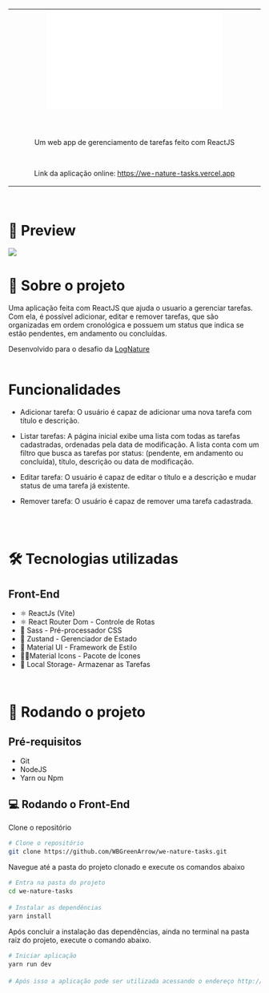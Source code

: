
<table align="center">
 
 <tr>
  
<td align="center" width="9999">
   
<img src="./we-nature-task-logo.png" style="display: block; margin: auto; width: 350px" alt="WeNature Task logo">

<br>

#

Um web app de gerenciamento de tarefas feito com ReactJS 
   
   <br>
   
   Link da aplicação online: <a href="https://we-nature-tasks.vercel.app">https://we-nature-tasks.vercel.app</a> 
   
</td>
 
 </tr>
 
</table>

<br>

# 🎨 Preview

<img src="./demo.gif">

<br>



# 📃 Sobre o projeto

Uma aplicação feita com ReactJS que ajuda o usuario a gerenciar tarefas. Com ela, é possível adicionar, editar e remover tarefas, que são organizadas em ordem cronológica e possuem um status que indica se estão pendentes, em andamento ou concluídas.


Desenvolvido para o desafio da <a href="https://www.lognature.com.br/">LogNature</a> 
<br>
<br>

# Funcionalidades

- Adicionar tarefa: O usuário é capaz de adicionar uma nova tarefa com título e descrição.

- Listar tarefas: A página inicial exibe uma lista com todas as tarefas cadastradas, ordenadas pela data de modificação. A lista conta com um filtro que busca as tarefas por status: (pendente, em andamento ou concluída), título, descrição ou data de modificação.

- Editar tarefa: O usuário é capaz de editar o título e a descrição e mudar status de uma tarefa já existente.

- Remover tarefa: O usuário é capaz de remover uma tarefa cadastrada.


<br><br>

# 🛠 Tecnologias utilizadas

## Front-End
-   ⚛ ReactJs (Vite)
-   ⚛ React Router Dom - Controle de Rotas
-   🌈 Sass - Pré-processador CSS
-  💠 Zustand - Gerenciador de Estado
-  🫧 Material  UI - Framework de Estilo
-  🧑‍🚀Material Icons - Pacote de Ícones
-   💾 Local Storage- Armazenar as Tarefas

<br>

# 🚀 Rodando o projeto

## Pré-requisitos
-   Git
-   NodeJS
-   Yarn ou Npm
    <br>

## 💻 Rodando o Front-End

Clone o repositório

```bash
# Clone o repositório
git clone https://github.com/WBGreenArrow/we-nature-tasks.git
```
Navegue até a pasta do projeto clonado e execute os comandos abaixo

```bash
# Entra na pasta do projeto 
cd we-nature-tasks

# Instalar as dependências
yarn install
```

Após concluir a instalação das dependências, ainda no terminal na pasta raiz do projeto, execute o comando abaixo.

```bash
# Iniciar aplicação
yarn run dev

# Após isso a aplicação pode ser utilizada acessando o endereço http://localhost:5173/
```
<br>



